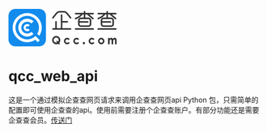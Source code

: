 ![Image text](https://raw.githubusercontent.com/HUANGZHENJIE2/qcc_web_api/main/logo4.png)
# qcc_web_api
这是一个通过模拟企查查网页请求来调用企查查网页api Python 包，只需简单的配置即可使用企查查的api。使用前需要注册个企查查账户。有部分功能还是需要企查查会员。[传送门](https://www.qcc.com/)
